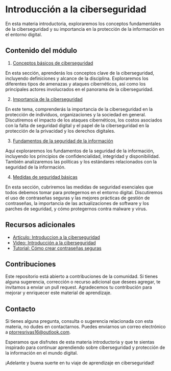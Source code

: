 # Introducción a la ciberseguridad

En esta materia introductoria, exploraremos los conceptos fundamentales de la ciberseguridad y su importancia en la protección de la información en el entorno digital.

## Contenido del módulo

1. [Conceptos básicos de ciberseguridad](Conceptos-basicos/README.md)

  En esta sección, aprenderás los conceptos clave de la ciberseguridad, incluyendo definiciones y alcance de la disciplina. Exploraremos los diferentes tipos de amenazas y ataques cibernéticos, así como los principales actores involucrados en el panorama de la ciberseguridad.

2. [Importancia de la ciberseguridad](Importancia/README.md)

  En este tema, comprenderás la importancia de la ciberseguridad en la protección de individuos, organizaciones y la sociedad en general. Discutiremos el impacto de los ataques cibernéticos, los costos asociados con la falta de seguridad digital y el papel de la ciberseguridad en la protección de la privacidad y los derechos digitales.

3. [Fundamentos de la seguridad de la información](Fundamentos-seguridad/README.md)

  Aquí exploraremos los fundamentos de la seguridad de la información, incluyendo los principios de confidencialidad, integridad y disponibilidad. También analizaremos las políticas y los estándares relacionados con la seguridad de la información.


4. [Medidas de seguridad básicas](Medidas-seguridad/README.md)

  En esta sección, cubriremos las medidas de seguridad esenciales que todos debemos tomar para protegernos en el entorno digital. Discutiremos el uso de contraseñas seguras y las mejores prácticas de gestión de contraseñas, la importancia de las actualizaciones de software y los parches de seguridad, y cómo protegernos contra malware y virus.


## Recursos adicionales

- [Artículo: Introduccion a la ciberseguridad](https://www.lisainstitute.com/blogs/blog/introduccion-a-la-ciberseguridad-primeros-pasos)
- [Video: Introducción a la ciberseguridad](https://youtu.be/TM-OT1U3P0k)
- [Tutorial: Cómo crear contraseñas seguras](https://support.google.com/accounts/answer/32040?hl=es-419)

## Contribuciones

Este repositorio está abierto a contribuciones de la comunidad. Si tienes alguna sugerencia, corrección o recurso adicional que desees agregar, te invitamos a enviar un pull request. Agradecemos tu contribución para mejorar y enriquecer este material de aprendizaje.

## Contacto

Si tienes alguna pregunta, consulta o sugerencia relacionada con esta materia, no dudes en contactarnos. Puedes enviarnos un correo electrónico a [ptorresrivas16@outlook.com](mailto:ptorresrivas16@outlook.com).

Esperamos que disfrutes de esta materia introductoria y que te sientas inspirado para continuar aprendiendo sobre ciberseguridad y protección de la información en el mundo digital.

¡Adelante y buena suerte en tu viaje de aprendizaje en ciberseguridad!


